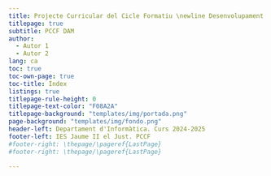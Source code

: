```yaml
---
title: Projecte Curricular del Cicle Formatiu \newline Desenvolupament d'Aplicacions Multiplataforma
titlepage: true
subtitle: PCCF DAM
author:
  - Autor 1
  - Autor 2
lang: ca
toc: true
toc-own-page: true
toc-title: Índex
listings: true
titlepage-rule-height: 0
titlepage-text-color: "F08A2A"
titlepage-background: "templates/img/portada.png"
page-background: "templates/img/fondo.png"
header-left: Departament d'Informàtica. Curs 2024-2025
footer-left: IES Jaume II el Just. PCCF
#footer-right: \thepage/\pageref{LastPage}
#footer-right: \thepage/\pageref{LastPage}

---
```

